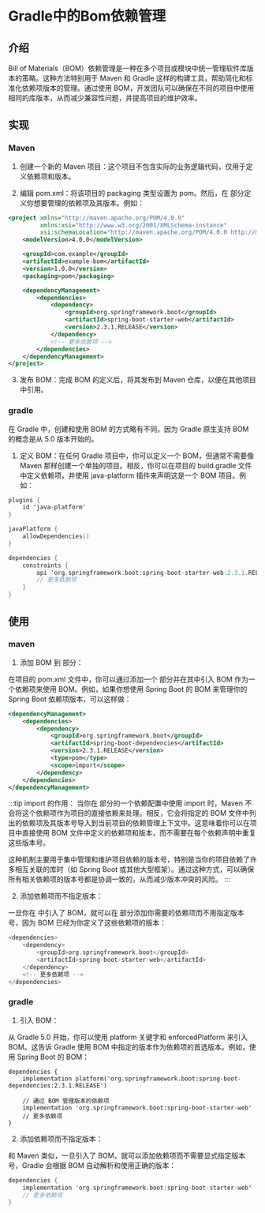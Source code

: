 # Gradle中的Bom依赖管理

## 介绍

Bill of Materials（BOM）依赖管理是一种在多个项目或模块中统一管理软件库版本的策略。这种方法特别用于 Maven 和 Gradle 这样的构建工具，帮助简化和标准化依赖项版本的管理。通过使用 BOM，开发团队可以确保在不同的项目中使用相同的库版本，从而减少兼容性问题，并提高项目的维护效率。

## 实现

### Maven

1. 创建一个新的 Maven 项目：这个项目不包含实际的业务逻辑代码，仅用于定义依赖项和版本。

2. 编辑 pom.xml：将该项目的 packaging 类型设置为 pom。然后，在 <dependencyManagement> 部分定义你想要管理的依赖项及其版本。例如：

```xml
<project xmlns="http://maven.apache.org/POM/4.0.0"
         xmlns:xsi="http://www.w3.org/2001/XMLSchema-instance"
         xsi:schemaLocation="http://maven.apache.org/POM/4.0.0 http://maven.apache.org/xsd/maven-4.0.0.xsd">
    <modelVersion>4.0.0</modelVersion>

    <groupId>com.example</groupId>
    <artifactId>example-bom</artifactId>
    <version>1.0.0</version>
    <packaging>pom</packaging>

    <dependencyManagement>
        <dependencies>
            <dependency>
                <groupId>org.springframework.boot</groupId>
                <artifactId>spring-boot-starter-web</artifactId>
                <version>2.3.1.RELEASE</version>
            </dependency>
            <!-- 更多依赖项 -->
        </dependencies>
    </dependencyManagement>
</project>
```

3. 发布 BOM：完成 BOM 的定义后，将其发布到 Maven 仓库，以便在其他项目中引用。

### gradle

在 Gradle 中，创建和使用 BOM 的方式略有不同，因为 Gradle 原生支持 BOM 的概念是从 5.0 版本开始的。

1. 定义 BOM：在任何 Gradle 项目中，你可以定义一个 BOM，但通常不需要像 Maven 那样创建一个单独的项目。相反，你可以在项目的 build.gradle 文件中定义依赖项，并使用 java-platform 插件来声明这是一个 BOM 项目。例如：

```kt
plugins {
    id 'java-platform'
}

javaPlatform {
    allowDependencies()
}

dependencies {
    constraints {
        api 'org.springframework.boot:spring-boot-starter-web:2.3.1.RELEASE'
        // 更多依赖项
    }
}
```

## 使用

### maven

1. 添加 BOM 到 <dependencyManagement> 部分：

在项目的 pom.xml 文件中，你可以通过添加一个 <dependencyManagement> 部分并在其中引入 BOM 作为一个依赖项来使用 BOM。例如，如果你想使用 Spring Boot 的 BOM 来管理你的 Spring Boot 依赖项版本，可以这样做：

```xml
<dependencyManagement>
    <dependencies>
        <dependency>
            <groupId>org.springframework.boot</groupId>
            <artifactId>spring-boot-dependencies</artifactId>
            <version>2.3.1.RELEASE</version>
            <type>pom</type>
            <scope>import</scope>
        </dependency>
    </dependencies>
</dependencyManagement>
```

:::tip
<scope>import</scope> 的作用：
当你在 <dependencyManagement> 部分的一个依赖配置中使用 <scope>import</scope> 时，Maven 不会将这个依赖项作为项目的直接依赖来处理。相反，它会将指定的 BOM 文件中列出的依赖项及其版本号导入到当前项目的依赖管理上下文中。这意味着你可以在项目中直接使用 BOM 文件中定义的依赖项和版本，而不需要在每个依赖声明中重复这些版本号。

这种机制主要用于集中管理和维护项目依赖的版本号，特别是当你的项目依赖了许多相互关联的库时（如 Spring Boot 或其他大型框架）。通过这种方式，可以确保所有相关依赖项的版本号都是协调一致的，从而减少版本冲突的风险。
:::

2. 添加依赖项而不指定版本：

一旦你在 <dependencyManagement> 中引入了 BOM，就可以在 <dependencies> 部分添加你需要的依赖项而不用指定版本号，因为 BOM 已经为你定义了这些依赖项的版本：

```kt
<dependencies>
    <dependency>
        <groupId>org.springframework.boot</groupId>
        <artifactId>spring-boot-starter-web</artifactId>
    </dependency>
    <!-- 更多依赖项 -->
</dependencies>
```

### gradle

1. 引入 BOM：

从 Gradle 5.0 开始，你可以使用 platform 关键字和 enforcedPlatform 来引入 BOM。这告诉 Gradle 使用 BOM 中指定的版本作为依赖项的首选版本。例如，使用 Spring Boot 的 BOM：

```groxy
dependencies {
    implementation platform('org.springframework.boot:spring-boot-dependencies:2.3.1.RELEASE')

    // 通过 BOM 管理版本的依赖项
    implementation 'org.springframework.boot:spring-boot-starter-web'
    // 更多依赖项
}
```

2. 添加依赖项而不指定版本：

和 Maven 类似，一旦引入了 BOM，就可以添加依赖项而不需要显式指定版本号，Gradle 会根据 BOM 自动解析和使用正确的版本：

```kt
dependencies {
    implementation 'org.springframework.boot:spring-boot-starter-web'
    // 更多依赖项
}
```
